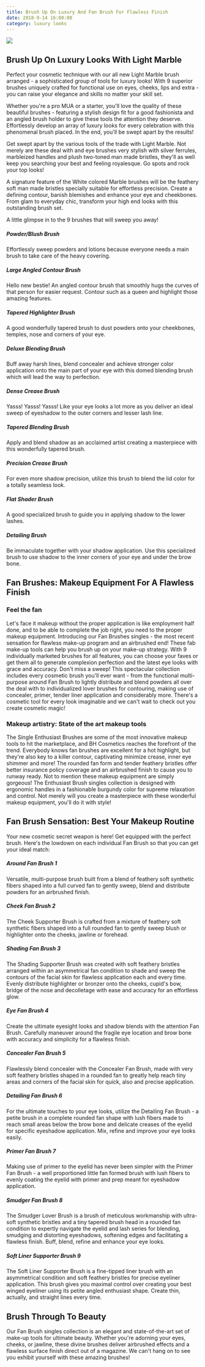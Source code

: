 ```yaml
---
title: Brush Up On Luxury And Fan Brush For Flawless Finish
date: 2018-9-14 16:00:00
category: luxury looks
---
```


![](/images/7.jpg)

## Brush Up On Luxury Looks With Light Marble

Perfect your cosmetic technique with our all new Light Marble brush arranged - a sophisticated group of tools for luxury looks! With 9 superior brushes uniquely crafted for functional use on eyes, cheeks, lips and extra - you can raise your elegance and skills no matter your skill set.  

Whether you're a pro MUA or a starter, you'll love the quality of these beautiful brushes - featuring a stylish design fit for a good fashionista and an angled brush holder to give these tools the attention they deserve. Effortlessly develop an array of luxury looks for every celebration with this phenomenal brush placed. In the end, you'll be swept apart by the results! 

Get swept apart by the various tools of the trade with Light Marble. Not merely are these deal with and eye brushes very stylish with silver ferrules, marbleized handles and plush two-toned man made bristles, they'll as well keep you searching your best and feeling royalesque. Go spots and rock your top looks!

A signature feature of the White colored Marble brushes will be the feathery soft man made bristles specially suitable for effortless precision. Create a defining contour, banish blemishes and enhance your eye and cheekbones. From glam to everyday chic, transform your high end looks with this outstanding brush set.

A little glimpse in to the 9 brushes that will sweep you away!

##### Powder/Blush Brush

Effortlessly sweep powders and lotions because everyone needs a main brush to take care of the heavy covering.

##### Large Angled Contour Brush

Hello new bestie! An angled contour brush that smoothly hugs the curves of that person for easier request. Contour such as a queen and highlight those amazing features.

##### Tapered Highlighter Brush

A good wonderfully tapered brush to dust powders onto your cheekbones, temples, nose and corners of your eye.

##### Deluxe Blending Brush 

Buff away harsh lines, blend concealer and achieve stronger color application onto the main part of your eye with this domed blending brush which will lead the way to perfection.   

##### Dense Crease Brush

Yasss! Yasss! Yasss! Like your eye looks a lot more as you deliver an ideal sweep of eyeshadow to the outer corners and lesser lash line.

##### Tapered Blending Brush

Apply and blend shadow as an acclaimed artist creating a masterpiece with this wonderfully tapered brush.

##### Precision Crease Brush

For even more shadow precision, utilize this brush to blend the lid color for a totally seamless look.

##### Flat Shader Brush

A good specialized brush to guide you in applying shadow to the lower lashes.

##### Detailing Brush
Be immaculate together with your shadow application. Use this specialized brush to use shadow to the inner corners of your eye and under the brow bone.

## Fan Brushes: Makeup Equipment For A Flawless Finish

### Feel the fan

Let's face it makeup without the proper application is like employment half done, and to be able to complete the job right, you need to the proper makeup equipment. Introducing our Fan Brushes singles - the most recent sensation for flawless make-up program and an airbrushed end! These fab make-up tools can help you brush up on your make-up strategy. With 9 individually marketed brushes for all features, you can choose your faves or get them all to generate complexion perfection and the latest eye looks with grace and accuracy. Don't miss a sweep! This spectacular collection includes every cosmetic brush you'll ever want - from the functional multi-purpose around Fan Brush to lightly distribute and blend powders all over the deal with to individualized lover brushes for contouring, making use of concealer, primer, tender liner application and considerably more. There's a cosmetic tool for every look imaginable and we can't wait to check out you create cosmetic magic! 

### Makeup artistry: State of the art makeup tools

The Single Enthusiast Brushes are some of the most innovative makeup tools to hit the marketplace, and BH Cosmetics reaches the forefront of the trend. Everybody knows fan brushes are excellent for a hot highlight, but they're also key to a killer contour, captivating minimize crease, inner eye shimmer and more! The rounded fan form and tender feathery bristles offer better insurance policy coverage and an airbrushed finish to cause you to runway ready. Not to mention these makeup equipment are simply gorgeous! The Enthusiast Brush singles collection is designed with ergonomic handles in a fashionable burgundy color for supreme relaxation and control. Not merely will you create a masterpiece with these wonderful makeup equipment, you'll do it with style!

## Fan Brush Sensation: Best Your Makeup Routine

Your new cosmetic secret weapon is here! Get equipped with the perfect brush. Here's the lowdown on each individual Fan Brush so that you can get your ideal match:

##### Around Fan Brush 1

Versatile, multi-purpose brush built from a blend of feathery soft synthetic fibers shaped into a full curved fan to gently sweep, blend and distribute powders for an airbrushed finish.

##### Cheek Fan Brush 2

The Cheek Supporter Brush is crafted from a mixture of feathery soft synthetic fibers shaped into a full rounded fan to gently sweep blush or highlighter onto the cheeks, jawline or forehead.

##### Shading Fan Brush 3

The Shading Supporter Brush was created with soft feathery bristles arranged within an asymmetrical fan condition to shade and sweep the contours of the facial skin for flawless application each and every time. Evenly distribute highlighter or bronzer onto the cheeks, cupid's bow, bridge of the nose and decolletage with ease and accuracy for an effortless glow.

##### Eye Fan Brush 4

Create the ultimate eyesight looks and shadow blends with the attention Fan Brush. Carefully maneuver around the fragile eye location and brow bone with accuracy and simplicity for a flawless finish.

##### Concealer Fan Brush 5

Flawlessly blend concealer with the Concealer Fan Brush, made with very soft feathery bristles shaped in a rounded fan to greatly help reach tiny areas and corners of the facial skin for quick, also and precise application.

##### Detailing Fan Brush 6

For the ultimate touches to your eye looks, utilize the Detailing Fan Brush - a petite brush in a complete rounded fan shape with lush fibers made to reach small areas below the brow bone and delicate creases of the eyelid for specific eyeshadow application. Mix, refine and improve your eye looks easily.

##### Primer Fan Brush 7

Making use of primer to the eyelid has never been simpler with the Primer Fan Brush - a well proportioned little fan formed brush with lush fibers to evenly coating the eyelid with primer and prep meant for eyeshadow application.

##### Smudger Fan Brush 8

The Smudger Lover Brush is a brush of meticulous workmanship with ultra-soft synthetic bristles and a tiny tapered brush head in a rounded fan condition to expertly navigate the eyelid and lash series for blending, smudging and distorting eyeshadows, softening edges and facilitating a flawless finish. Buff, blend, refine and enhance your eye looks.

##### Soft Liner Supporter Brush 9

The Soft Liner Supporter Brush is a fine-tipped liner brush with an asymmetrical condition and soft feathery bristles for precise eyeliner application. This brush gives you maximal control over creating your best winged eyeliner using its petite angled enthusiast shape. Create thin, actually, and straight lines every time.

## Brush Through To Beauty

Our Fan Brush singles collection is an elegant and state-of-the-art set of make-up tools for ultimate beauty. Whether you're adorning your eyes, cheeks, or jawline, these divine brushes deliver airbrushed effects and a flawless surface finish direct out of a magazine. We can't hang on to see you exhibit yourself with these amazing brushes!